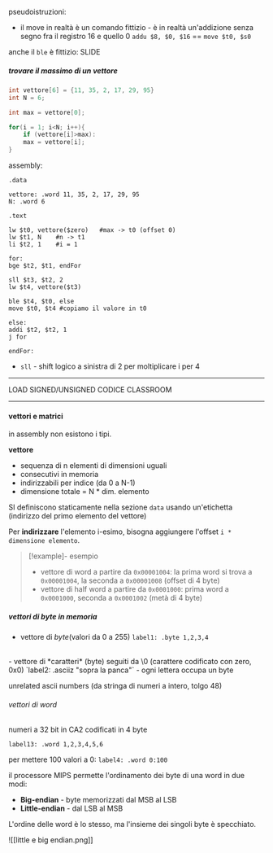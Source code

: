 pseudoistruzioni:
- il move in realtà è un comando fittizio - è in realtà un'addizione senza segno fra il registro 16 e quello 0 
`addu $8, $0, $16` == `move $t0, $s0`

anche il `ble` è fittizio: SLIDE

##### trovare il massimo di un vettore 
```C
int vettore[6] = {11, 35, 2, 17, 29, 95}
int N = 6;

int max = vettore[0];

for(i = 1; i<N; i++){
	if (vettore[i]>max):
	max = vettore[i];
}
```

assembly:
```
.data

vettore: .word 11, 35, 2, 17, 29, 95
N: .word 6

.text

lw $t0, vettore($zero)   #max -> t0 (offset 0)
lw $t1, N    #n -> t1
li $t2, 1    #i = 1

for: 
bge $t2, $t1, endFor

sll $t3, $t2, 2
lw $t4, vettore($t3)

ble $t4, $t0, else
move $t0, $t4 #copiamo il valore in t0

else:
addi $t2, $t2, 1
j for

endFor:
```

- `sll` - shift logico a sinistra di 2 per moltiplicare i per 4

***

LOAD SIGNED/UNSIGNED CODICE CLASSROOM

***
#### vettori e matrici
in assembly non esistono i tipi.

**vettore**
- sequenza di n elementi di dimensioni uguali
- consecutivi in memoria
- indirizzabili per indice (da 0 a N-1)
- dimensione totale = N * dim. elemento
 
SI definiscono staticamente nella sezione `data` usando un'etichetta (indirizzo del primo elemento del vettore)

Per **indirizzare** l'elemento i-esimo, bisogna aggiungere l'offset `i * dimensione elemento`.

>[!example]- esempio
>- vettore di word a partire da `0x00001004`:
la prima word si trova a  `0x00001004`, la seconda a  `0x00001008` (offset di 4 byte)
>- vettore di half word a partire da `0x0001000`:
prima word a `0x0001000`, seconda a `0x0001002` (metà di 4 byte)

##### vettori di byte in memoria
- vettore di *byte*(valori da 0 a 255)
`label1: .byte 1,2,3,4`
 <br/>
- vettore di *caratteri* (byte) seguiti da \0 (carattere codificato con zero, 0x0)
`label2: .asciiz "sopra la panca"` - ogni lettera occupa un byte

unrelated ascii numbers
(da stringa di numeri a intero, tolgo 48)

###### vettori di word
numeri a 32 bit in CA2 codificati in 4 byte

`label13: .word 1,2,3,4,5,6`

per mettere 100 valori a 0:
`label4: .word 0:100`

il processore MIPS permette l'ordinamento dei byte di una word in due modi:
- **Big-endian** - byte memorizzati dal MSB al LSB
- **Little-endian** - dal LSB al MSB
 
L'ordine delle word è lo stesso, ma l'insieme dei singoli byte è specchiato.
 
![[little e big endian.png]]
 




